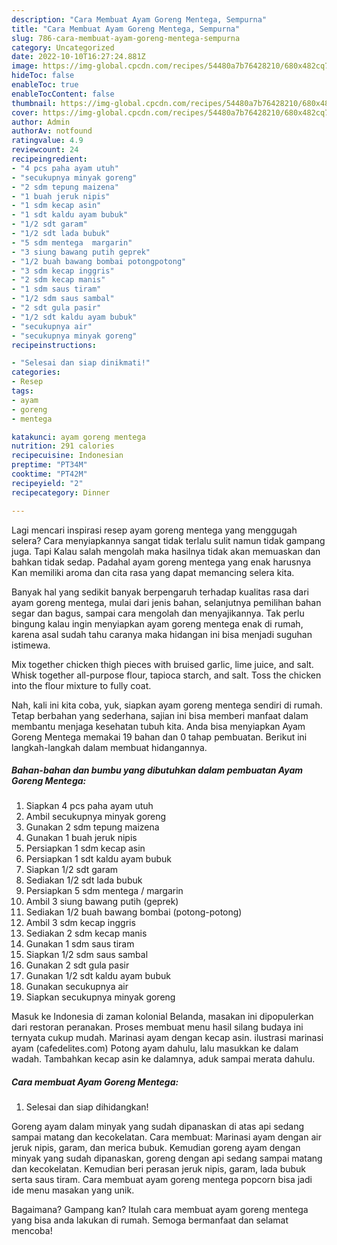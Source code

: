```yaml
---
description: "Cara Membuat Ayam Goreng Mentega, Sempurna"
title: "Cara Membuat Ayam Goreng Mentega, Sempurna"
slug: 786-cara-membuat-ayam-goreng-mentega-sempurna
category: Uncategorized
date: 2022-10-10T16:27:24.881Z
image: https://img-global.cpcdn.com/recipes/54480a7b76428210/680x482cq70/ayam-goreng-mentega-foto-resep-utama.jpg
hideToc: false
enableToc: true
enableTocContent: false
thumbnail: https://img-global.cpcdn.com/recipes/54480a7b76428210/680x482cq70/ayam-goreng-mentega-foto-resep-utama.jpg
cover: https://img-global.cpcdn.com/recipes/54480a7b76428210/680x482cq70/ayam-goreng-mentega-foto-resep-utama.jpg
author: Admin
authorAv: notfound
ratingvalue: 4.9
reviewcount: 24
recipeingredient:
- "4 pcs paha ayam utuh"
- "secukupnya minyak goreng"
- "2 sdm tepung maizena"
- "1 buah jeruk nipis"
- "1 sdm kecap asin"
- "1 sdt kaldu ayam bubuk"
- "1/2 sdt garam"
- "1/2 sdt lada bubuk"
- "5 sdm mentega  margarin"
- "3 siung bawang putih geprek"
- "1/2 buah bawang bombai potongpotong"
- "3 sdm kecap inggris"
- "2 sdm kecap manis"
- "1 sdm saus tiram"
- "1/2 sdm saus sambal"
- "2 sdt gula pasir"
- "1/2 sdt kaldu ayam bubuk"
- "secukupnya air"
- "secukupnya minyak goreng"
recipeinstructions:

- "Selesai dan siap dinikmati!"
categories:
- Resep
tags:
- ayam
- goreng
- mentega

katakunci: ayam goreng mentega 
nutrition: 291 calories
recipecuisine: Indonesian
preptime: "PT34M"
cooktime: "PT42M"
recipeyield: "2"
recipecategory: Dinner

---
```



Lagi mencari inspirasi resep ayam goreng mentega yang menggugah selera? Cara menyiapkannya sangat tidak terlalu sulit namun tidak gampang juga. Tapi Kalau salah mengolah maka hasilnya tidak akan memuaskan dan bahkan tidak sedap. Padahal ayam goreng mentega yang enak harusnya Kan memiliki aroma dan cita rasa yang dapat memancing selera kita.


Banyak hal yang sedikit banyak berpengaruh terhadap kualitas rasa dari ayam goreng mentega, mulai dari jenis bahan, selanjutnya pemilihan bahan segar dan bagus, sampai cara mengolah dan menyajikannya. Tak perlu bingung kalau ingin menyiapkan ayam goreng mentega enak di rumah, karena asal sudah tahu caranya maka hidangan ini bisa menjadi suguhan istimewa.

Mix together chicken thigh pieces with bruised garlic, lime juice, and salt. Whisk together all-purpose flour, tapioca starch, and salt. Toss the chicken into the flour mixture to fully coat.


Nah, kali ini kita coba, yuk, siapkan ayam goreng mentega sendiri di rumah. Tetap berbahan yang sederhana, sajian ini bisa memberi manfaat dalam membantu menjaga kesehatan tubuh kita. Anda bisa menyiapkan Ayam Goreng Mentega memakai 19 bahan dan 0 tahap pembuatan. Berikut ini langkah-langkah dalam membuat hidangannya.

<!--inarticleads1-->

##### Bahan-bahan dan bumbu yang dibutuhkan dalam pembuatan Ayam Goreng Mentega:

1. Siapkan 4 pcs paha ayam utuh
1. Ambil secukupnya minyak goreng
1. Gunakan 2 sdm tepung maizena
1. Gunakan 1 buah jeruk nipis
1. Persiapkan 1 sdm kecap asin
1. Persiapkan 1 sdt kaldu ayam bubuk
1. Siapkan 1/2 sdt garam
1. Sediakan 1/2 sdt lada bubuk
1. Persiapkan 5 sdm mentega / margarin
1. Ambil 3 siung bawang putih (geprek)
1. Sediakan 1/2 buah bawang bombai (potong-potong)
1. Ambil 3 sdm kecap inggris
1. Sediakan 2 sdm kecap manis
1. Gunakan 1 sdm saus tiram
1. Siapkan 1/2 sdm saus sambal
1. Gunakan 2 sdt gula pasir
1. Gunakan 1/2 sdt kaldu ayam bubuk
1. Gunakan secukupnya air
1. Siapkan secukupnya minyak goreng


Masuk ke Indonesia di zaman kolonial Belanda, masakan ini dipopulerkan dari restoran peranakan. Proses membuat menu hasil silang budaya ini ternyata cukup mudah. Marinasi ayam dengan kecap asin. ilustrasi marinasi ayam (cafedelites.com) Potong ayam dahulu, lalu masukkan ke dalam wadah. Tambahkan kecap asin ke dalamnya, aduk sampai merata dahulu. 

<!--inarticleads2-->

##### Cara membuat Ayam Goreng Mentega:


1. Selesai dan siap dihidangkan!

Goreng ayam dalam minyak yang sudah dipanaskan di atas api sedang sampai matang dan kecokelatan. Cara membuat: Marinasi ayam dengan air jeruk nipis, garam, dan merica bubuk. Kemudian goreng ayam dengan minyak yang sudah dipanaskan, goreng dengan api sedang sampai matang dan kecokelatan. Kemudian beri perasan jeruk nipis, garam, lada bubuk serta saus tiram. Cara membuat ayam goreng mentega popcorn bisa jadi ide menu masakan yang unik. 

Bagaimana? Gampang kan? Itulah cara membuat ayam goreng mentega yang bisa anda lakukan di rumah. Semoga bermanfaat dan selamat mencoba!

